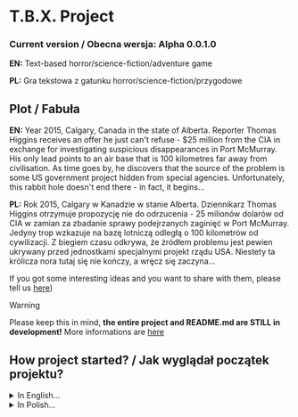 # T.B.X. Project
### Current version / Obecna wersja: Alpha 0.0.1.0
**EN:** Text-based horror/science-fiction/adventure game

**PL:** Gra tekstowa z gatunku horror/science-fiction/przygodowe

## Plot / Fabuła
**EN:** Year 2015, Calgary, Canada in the state of Alberta. Reporter Thomas Higgins receives an offer he just can't refuse - $25 million from the CIA in exchange for investigating suspicious disappearances in Port McMurray. His only lead points to an air base that is 100 kilometres far away from civilisation. As time goes by, he discovers that the source of the problem is some US government project hidden from special agencies. Unfortunately, this rabbit hole doesn't end there - in fact, it begins...

**PL:** Rok 2015, Calgary w Kanadzie w stanie Alberta. Dziennikarz Thomas Higgins otrzymuje propozycję nie do odrzucenia - 25 milionów dolarów od CIA w zamian za zbadanie sprawy podejrzanych zaginięć w Port McMurray. Jedyny trop wzkazuje na bazę lotniczą odległą o 100 kilometrów od cywilizacji. Z biegiem czasu odkrywa, że żródłem problemu jest pewien ukrywany przed jednostkami specjalnymi projekt rządu USA. Niestety ta królicza nora tutaj się nie kończy, a wręcz się zaczyna...

If you got some interesting ideas and you want to share with them, please tell us [here](https://discord.gg/CeWPcvSCwJ))

> [!WARNING]
> Please keep this in mind, **the entire project and README.md are STILL in development!** More informations are [here](https://pazdanowskyplay.github.io/project-tbx/)

## How project started? / Jak wyglądał początek projektu?

<details>

<summary>
  In English...
</summary>

* The project was born in my mind around 2018-2019, but I started my first attempts in 2022 in Code::Blocks (C/C++). Since I began my education in a technical school as a computer scientist and learned object-oriented programming there, I decided to change the game code to C# and invite some of my classmates to the project. For the time being, we are just learning to use Github and Visual Studio, but I'm sure we will be able to release the first official version by the end of the year. ~~ pazdanowskyPLAY
* We form a very creative and organised team, I have previously been catching up on creating smaller productions or short feature stories, I have been exploring computer science and programming since 2015 (mainly theory), I have taken up collaboration in the project at the beginning of 2024, I am of good mind and believe in this project! ~~ pulpitaro

</details>


<details>

<summary>
  In Polish...
</summary>

* Projekt narodził mi się w głowie mniej więcej w 2018-2019 roku, ale pierwsze próby rozpocząłem w 2022 w Code::Blocks (C/C++). Jako że zacząłem naukę w technikum jako informatyk i tam poznałem programowanie obiektowe, postanowiłem zmienić kod gry na C# i zaprosić do projektu niektórych kolegów z mojej klasy. Póki co dopiero uczymy się korzystać z Githuba i Visual Studio, ale jestem pewien, ze uda nam się wydać pierwsze oficjalną wersję do końca roku. ~~ pazdanowskyPLAY
* Tworzymy bardzo kreatywny i zorganizowany zespół, wcześniej łapałem się za tworzenie mniejszych produkcji czy też krótkich historyjek fabularnych, zgłębiam tajniki informatyki i programowania od 2015 roku (głównie teorię), współpracy w projekcie podjąłem się na początku 2024, jestem dobrej myśli i wierzę w ten projekt! ~~ pulpitaro

</details>
